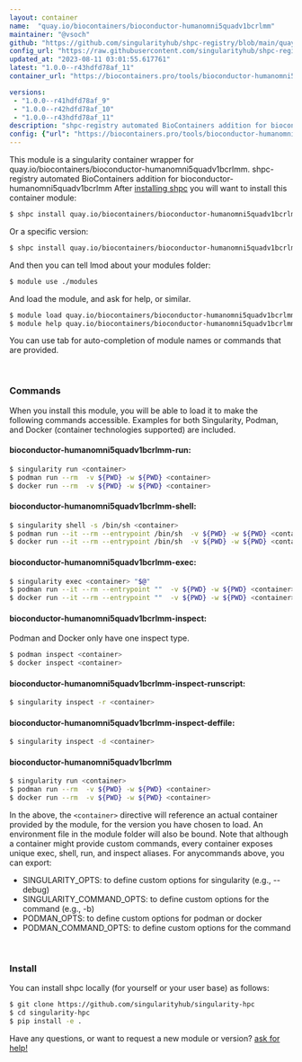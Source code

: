```yaml
---
layout: container
name:  "quay.io/biocontainers/bioconductor-humanomni5quadv1bcrlmm"
maintainer: "@vsoch"
github: "https://github.com/singularityhub/shpc-registry/blob/main/quay.io/biocontainers/bioconductor-humanomni5quadv1bcrlmm/container.yaml"
config_url: "https://raw.githubusercontent.com/singularityhub/shpc-registry/main/quay.io/biocontainers/bioconductor-humanomni5quadv1bcrlmm/container.yaml"
updated_at: "2023-08-11 03:01:55.617761"
latest: "1.0.0--r43hdfd78af_11"
container_url: "https://biocontainers.pro/tools/bioconductor-humanomni5quadv1bcrlmm"

versions:
 - "1.0.0--r41hdfd78af_9"
 - "1.0.0--r42hdfd78af_10"
 - "1.0.0--r43hdfd78af_11"
description: "shpc-registry automated BioContainers addition for bioconductor-humanomni5quadv1bcrlmm"
config: {"url": "https://biocontainers.pro/tools/bioconductor-humanomni5quadv1bcrlmm", "maintainer": "@vsoch", "description": "shpc-registry automated BioContainers addition for bioconductor-humanomni5quadv1bcrlmm", "latest": {"1.0.0--r43hdfd78af_11": "sha256:0c19f0a0a150e4635b5dcd09a136df6575747d2ecc15a3ea0e3e86611be64a6e"}, "tags": {"1.0.0--r41hdfd78af_9": "sha256:59132a7686ff6ca8374d1d564b96a80091a1bc9432a8a42ac72ea637eea36739", "1.0.0--r42hdfd78af_10": "sha256:fb7139309dea17b10771ed121c6cb1ee9c1e4f6521c0c98deb176448e880b3b1", "1.0.0--r43hdfd78af_11": "sha256:0c19f0a0a150e4635b5dcd09a136df6575747d2ecc15a3ea0e3e86611be64a6e"}, "docker": "quay.io/biocontainers/bioconductor-humanomni5quadv1bcrlmm"}
---
```


This module is a singularity container wrapper for quay.io/biocontainers/bioconductor-humanomni5quadv1bcrlmm.
shpc-registry automated BioContainers addition for bioconductor-humanomni5quadv1bcrlmm
After [installing shpc](#install) you will want to install this container module:


```bash
$ shpc install quay.io/biocontainers/bioconductor-humanomni5quadv1bcrlmm
```

Or a specific version:

```bash
$ shpc install quay.io/biocontainers/bioconductor-humanomni5quadv1bcrlmm:1.0.0--r43hdfd78af_11
```

And then you can tell lmod about your modules folder:

```bash
$ module use ./modules
```

And load the module, and ask for help, or similar.

```bash
$ module load quay.io/biocontainers/bioconductor-humanomni5quadv1bcrlmm/1.0.0--r43hdfd78af_11
$ module help quay.io/biocontainers/bioconductor-humanomni5quadv1bcrlmm/1.0.0--r43hdfd78af_11
```

You can use tab for auto-completion of module names or commands that are provided.

<br>

### Commands

When you install this module, you will be able to load it to make the following commands accessible.
Examples for both Singularity, Podman, and Docker (container technologies supported) are included.

#### bioconductor-humanomni5quadv1bcrlmm-run:

```bash
$ singularity run <container>
$ podman run --rm  -v ${PWD} -w ${PWD} <container>
$ docker run --rm  -v ${PWD} -w ${PWD} <container>
```

#### bioconductor-humanomni5quadv1bcrlmm-shell:

```bash
$ singularity shell -s /bin/sh <container>
$ podman run --it --rm --entrypoint /bin/sh  -v ${PWD} -w ${PWD} <container>
$ docker run --it --rm --entrypoint /bin/sh  -v ${PWD} -w ${PWD} <container>
```

#### bioconductor-humanomni5quadv1bcrlmm-exec:

```bash
$ singularity exec <container> "$@"
$ podman run --it --rm --entrypoint ""  -v ${PWD} -w ${PWD} <container> "$@"
$ docker run --it --rm --entrypoint ""  -v ${PWD} -w ${PWD} <container> "$@"
```

#### bioconductor-humanomni5quadv1bcrlmm-inspect:

Podman and Docker only have one inspect type.

```bash
$ podman inspect <container>
$ docker inspect <container>
```

#### bioconductor-humanomni5quadv1bcrlmm-inspect-runscript:

```bash
$ singularity inspect -r <container>
```

#### bioconductor-humanomni5quadv1bcrlmm-inspect-deffile:

```bash
$ singularity inspect -d <container>
```



#### bioconductor-humanomni5quadv1bcrlmm

```bash
$ singularity run <container>
$ podman run --rm  -v ${PWD} -w ${PWD} <container>
$ docker run --rm  -v ${PWD} -w ${PWD} <container>
```


In the above, the `<container>` directive will reference an actual container provided
by the module, for the version you have chosen to load. An environment file in the
module folder will also be bound. Note that although a container
might provide custom commands, every container exposes unique exec, shell, run, and
inspect aliases. For anycommands above, you can export:

 - SINGULARITY_OPTS: to define custom options for singularity (e.g., --debug)
 - SINGULARITY_COMMAND_OPTS: to define custom options for the command (e.g., -b)
 - PODMAN_OPTS: to define custom options for podman or docker
 - PODMAN_COMMAND_OPTS: to define custom options for the command

<br>

### Install

You can install shpc locally (for yourself or your user base) as follows:

```bash
$ git clone https://github.com/singularityhub/singularity-hpc
$ cd singularity-hpc
$ pip install -e .
```

Have any questions, or want to request a new module or version? [ask for help!](https://github.com/singularityhub/singularity-hpc/issues)